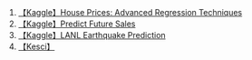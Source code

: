 1. [【Kaggle】House Prices: Advanced Regression Techniques](1-kaggle-house-prices-advanced-regression-techniques.html)
2. [【Kaggle】Predict Future Sales](2-kaggle-predict-future-sales.html)
3. [【Kaggle】LANL Earthquake Prediction](3-kaggle-lanl-earthquake-prediction.html)
4. [【Kesci】](4-kesci-.html)

